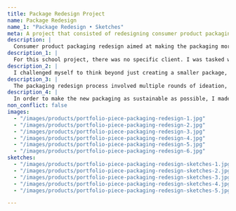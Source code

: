 ```yaml
---
title: Package Redesign Project
name: Package Redesign
name_1: "Package Redesign • Sketches"
meta: A project that consisted of redesigning consumer product packaging to make it more sustainable
description: |
  Consumer product packaging redesign aimed at making the packaging more sustainable
description_1: |
  For this school project, there was no specific client. I was tasked with choosing a package for an existing product and making it more sustainable. I chose packaging for low-priced wireless earbuds, available at grocery store chains and big box stores across the country.
description_2: |
  I challenged myself to think beyond just creating a smaller package, and really push the idea of sustainability while focusing on the target consumer for this product—35-60+ year-olds who don't really care about the brand of the product, but likely care about sustainable packaging and environmental issues. I also wanted to create a package that would stand out on store shelves. An additional challenge was that all of the text included on the original package had to appear on the new package, and still be legible even if the packaging itself was smaller—in English and in French—along with any barcodes and copyright information.
description_3: |
  The packaging redesign process involved multiple rounds of ideation, research, sketching and prototyping. I developed a die-line / die-cut file, printed it, and assembled the packaging.
description_4: |
  In order to make the new packaging as sustainable as possible, I made it much more compact, used recycled and recyclable materials (recycled cardboard), and created a package that, once opened, could be reused as a passive amplifier for your smart phone. The packaging consisted of three main pieces: the box itself, a cardboard piece that would hold the headphones in place, and a false bottom that would contain the instruction booklet and hide the surplus cord length.
non_conflict: false
images:
  - "/images/products/portfolio-piece-packaging-redesign-1.jpg"
  - "/images/products/portfolio-piece-packaging-redesign-2.jpg"
  - "/images/products/portfolio-piece-packaging-redesign-3.jpg"
  - "/images/products/portfolio-piece-packaging-redesign-4.jpg"
  - "/images/products/portfolio-piece-packaging-redesign-5.jpg"
  - "/images/products/portfolio-piece-packaging-redesign-6.jpg"
sketches:
  - "/images/products/portfolio-piece-packaging-redesign-sketches-1.jpg"
  - "/images/products/portfolio-piece-packaging-redesign-sketches-2.jpg"
  - "/images/products/portfolio-piece-packaging-redesign-sketches-3.jpg"
  - "/images/products/portfolio-piece-packaging-redesign-sketches-4.jpg"
  - "/images/products/portfolio-piece-packaging-redesign-sketches-5.jpg"

---
```

